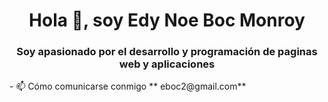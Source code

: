 <h1 align = "center"> Hola 👋, soy Edy Noe Boc Monroy </h1>
<h3 align = "center"> Soy apasionado por el desarrollo y programación de paginas web y aplicaciones </h3>
- 📫 Cómo comunicarse conmigo ** eboc2@gmail.com**
